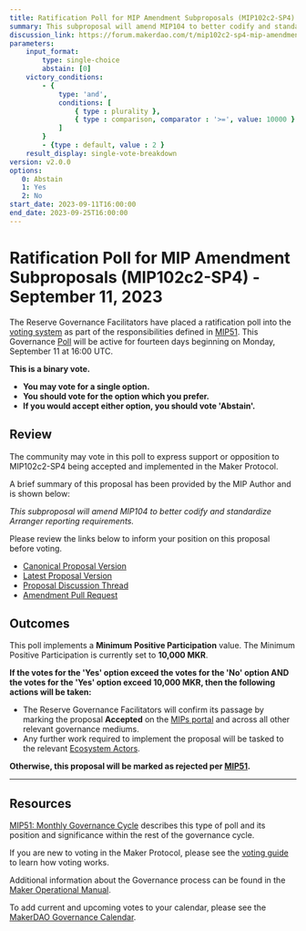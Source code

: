 ```yaml
---
title: Ratification Poll for MIP Amendment Subproposals (MIP102c2-SP4) - September 11, 2023
summary: This subproposal will amend MIP104 to better codify and standardize Arranger reporting requirements.
discussion_link: https://forum.makerdao.com/t/mip102c2-sp4-mip-amendment-subproposals/20035
parameters:
    input_format:
        type: single-choice
        abstain: [0]
    victory_conditions:
        - {
            type: 'and',
            conditions: [
                { type : plurality },
                { type : comparison, comparator : '>=', value: 10000 }
            ]
        }
        - {type : default, value : 2 }
    result_display: single-vote-breakdown
version: v2.0.0
options:
   0: Abstain
   1: Yes
   2: No
start_date: 2023-09-11T16:00:00
end_date: 2023-09-25T16:00:00
---
```

# Ratification Poll for MIP Amendment Subproposals (MIP102c2-SP4) - September 11, 2023

The Reserve Governance Facilitators have placed a ratification poll into the [voting system](https://vote.makerdao.com/polling) as part of the responsibilities defined in [MIP51](https://mips.makerdao.com/mips/details/MIP51). This Governance [Poll](https://manual.makerdao.com/governance/governance-cycle/weekly-governance-cycle#weekly-governance-cycle-definitions-mip16c1) will be active for fourteen days beginning on Monday, September 11 at 16:00 UTC.

**This is a binary vote.**
- **You may vote for a single option.**
- **You should vote for the option which you prefer.**
- **If you would accept either option, you should vote 'Abstain'.**

## Review

The community may vote in this poll to express support or opposition to MIP102c2-SP4 being accepted and implemented in the Maker Protocol.

A brief summary of this proposal has been provided by the MIP Author and is shown below:

*This subproposal will amend MIP104 to better codify and standardize Arranger reporting requirements.*

Please review the links below to inform your position on this proposal before voting.
* [Canonical Proposal Version](https://github.com/makerdao/mips/blob/13cbbff893810ed78650ba723be76fcac1e61a75/MIP102/MIP102c2-Subproposals/MIP102c2-SP4.md)
* [Latest Proposal Version](https://mips.makerdao.com/mips/details/MIP102c2SP4#specification)
* [Proposal Discussion Thread](https://forum.makerdao.com/t/mip102c2-sp4-mip-amendment-subproposals/20035)
* [Amendment Pull Request](https://github.com/makerdao/mips/pull/954)

## Outcomes

This poll implements a **Minimum Positive Participation** value. The Minimum Positive Participation is currently set to **10,000 MKR**.

**If the votes for the 'Yes' option exceed the votes for the 'No' option AND the votes for the 'Yes' option exceed 10,000 MKR, then the following actions will be taken:**
* The Reserve Governance Facilitators will confirm its passage by marking the proposal **Accepted** on the [MIPs portal](https://mips.makerdao.com/mips/list) and across all other relevant governance mediums.
* Any further work required to implement the proposal will be tasked to the relevant [Ecosystem Actors](https://mips.makerdao.com/mips/details/MIP101#7-professional-actors).

**Otherwise, this proposal will be marked as rejected per [MIP51](https://mips.makerdao.com/mips/details/MIP51#mip51c2-ratification-poll).**

---

## Resources

[MIP51: Monthly Governance Cycle](https://mips.makerdao.com/mips/details/MIP51) describes this type of poll and its position and significance within the rest of the governance cycle.

If you are new to voting in the Maker Protocol, please see the [voting guide](https://manual.makerdao.com/governance/voting-in-makerdao/on-chain-governance) to learn how voting works.

Additional information about the Governance process can be found in the [Maker Operational Manual](https://manual.makerdao.com).

To add current and upcoming votes to your calendar, please see the [MakerDAO Governance Calendar](https://manual.makerdao.com/makerdao/calendars/governance-calendar).
